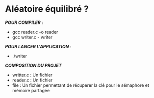 # Aléatoire équilibré ?


***POUR COMPILER*** : 
- gcc reader.c -o reader
- gcc writer.c - writer

***POUR LANCER L'APPLICATION*** :
- ./writer

***COMPOSITION DU PROJET***
- writter.c  : Un fichier 
- reader.c   : Un fichier 
- file : Un fichier permettant de récuperer la clé pour le sémaphore et mémoire partagée

